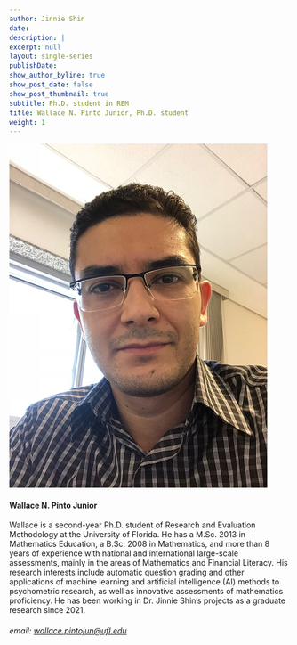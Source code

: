 ```yaml
---
author: Jinnie Shin 
date: 
description: |
excerpt: null
layout: single-series
publishDate: 
show_author_byline: true
show_post_date: false
show_post_thumbnail: true 
subtitle: Ph.D. student in REM
title: Wallace N. Pinto Junior, Ph.D. student
weight: 1
---
```


![img](featured.jpg)

#### Wallace N. Pinto Junior 

Wallace is a second-year Ph.D. student of Research and Evaluation Methodology at the University of Florida. He has a M.Sc. 2013 in Mathematics Education, a B.Sc. 2008 in Mathematics, and more than 8 years of experience with national and international large-scale assessments, mainly in the areas of Mathematics and Financial Literacy. His research interests include automatic question grading and other applications of machine learning and artificial intelligence (AI) methods to psychometric research, as well as innovative assessments of mathematics proficiency. He has been working in Dr. Jinnie Shin’s projects as a graduate research since 2021.
 
###### email: wallace.pintojun@ufl.edu
